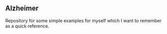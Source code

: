 ## Alzheimer

Repository for some simple examples for myself which I want to remember as a quick reference.
